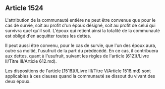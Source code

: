 Article 1524
----
L'attribution de la communauté entière ne peut être convenue que pour le cas de
survie, soit au profit d'un époux désigné, soit au profit de celui qui survivra
quel qu'il soit. L'époux qui retient ainsi la totalité de la communauté est
obligé d'en acquitter toutes les dettes.

Il peut aussi être convenu, pour le cas de survie, que l'un des époux aura,
outre sa moitié, l'usufruit de la part du prédécédé. En ce cas, il contribuera
aux dettes, quant à l'usufruit, suivant les règles de l'article [612](/Livre II/Titre III/Article 612.md).

Les dispositions de l'article [1518](/Livre III/Titre V/Article 1518.md) sont applicables à ces clauses quand la
communauté se dissout du vivant des deux époux.
